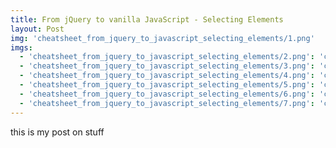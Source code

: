 ```yaml
---
title: From jQuery to vanilla JavaScript - Selecting Elements
layout: Post
img: 'cheatsheet_from_jquery_to_javascript_selecting_elements/1.png'
imgs:
  - 'cheatsheet_from_jquery_to_javascript_selecting_elements/2.png': 'caption1'
  - 'cheatsheet_from_jquery_to_javascript_selecting_elements/3.png': 'caption2'
  - 'cheatsheet_from_jquery_to_javascript_selecting_elements/4.png': 'caption3'
  - 'cheatsheet_from_jquery_to_javascript_selecting_elements/5.png': 'caption4'
  - 'cheatsheet_from_jquery_to_javascript_selecting_elements/6.png': 'caption5'
  - 'cheatsheet_from_jquery_to_javascript_selecting_elements/7.png': 'caption6'
---
```


this is my post on stuff